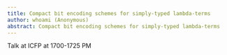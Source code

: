 ```yaml
---
title: Compact bit encoding schemes for simply-typed lambda-terms
author: whoami (Anonymous)
abstract: Compact bit encoding schemes for simply-typed lambda-terms
---
```


Talk at ICFP at 1700-1725 PM
